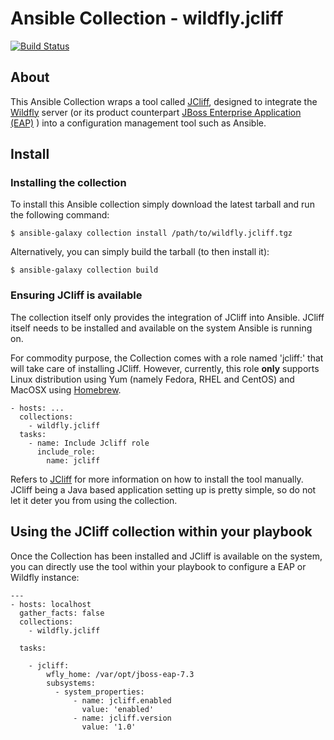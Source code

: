 # Ansible Collection - wildfly.jcliff

[![Build Status](https://github.com/ansible-middleware/ansible_collections_jcliff/workflows/CI/badge.svg?branch=master)](https://github.com/ansible-middleware/ansible_collections_jcliff/actions/workflows/ci.yml)

## About

This Ansible Collection wraps a tool called [JCliff](https://github.com/bserdar/jcliff), designed to integrate the [Wildfly](https://wildfly.org/) server (or its product counterpart  [JBoss Enterprise Application (EAP)](https://www.redhat.com/en/technologies/jboss-middleware/application-platform) ) into a configuration management tool such as Ansible.

## Install

### Installing the collection

To install this Ansible collection simply download the latest tarball and run the following command:

    $ ansible-galaxy collection install /path/to/wildfly.jcliff.tgz

Alternatively, you can simply build the tarball (to then install it):

    $ ansible-galaxy collection build

### Ensuring JCliff is available

The collection itself only provides the integration of JCliff into Ansible. JCliff itself needs to be installed and available on the system Ansible is running on.

For commodity purpose, the Collection comes with a role named 'jcliff:' that will take care of installing JCliff. However, currently, this role **only** supports Linux distribution using Yum (namely Fedora, RHEL and CentOS) and MacOSX using [Homebrew](https://brew.sh/).

    - hosts: ...
      collections:
        - wildfly.jcliff
      tasks:
        - name: Include Jcliff role
          include_role:
            name: jcliff

Refers to [JCliff](https://github.com/bserdar/jcliff) for more information on how to install the tool manually. JCliff being a Java based application setting up is pretty simple, so do not let it deter you from using the collection.

## Using the JCliff collection within your playbook

Once the Collection has been installed and JCliff is available on the system, you can directly use the tool within your playbook to configure a EAP or Wildfly instance:

    ---
    - hosts: localhost
      gather_facts: false
      collections:
        - wildfly.jcliff

      tasks:

        - jcliff:
            wfly_home: /var/opt/jboss-eap-7.3
            subsystems:
              - system_properties:
                  - name: jcliff.enabled
                    value: 'enabled'
                  - name: jcliff.version
                    value: '1.0'
